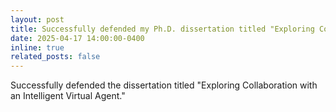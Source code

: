 ```yaml
---
layout: post
title: Successfully defended my Ph.D. dissertation titled "Exploring Collaboration with an Intelligent Virtual Agent."
date: 2025-04-17 14:00:00-0400
inline: true
related_posts: false
---
```


Successfully defended the dissertation titled "Exploring Collaboration with an Intelligent Virtual Agent."
